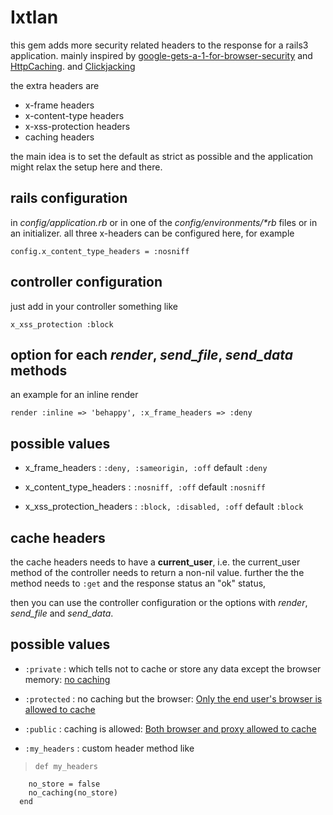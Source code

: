 # Ixtlan #

this gem adds more security related headers to the response for a rails3 application. mainly inspired by
[google-gets-a-1-for-browser-security](http://www.barracudalabs.com/wordpress/index.php/2011/07/21/)
and
[HttpCaching](http://code.google.com/p/doctype/wiki/ArticleHttpCaching).
and
[Clickjacking](http://www.owasp.org/index.php/Clickjacking)

the extra headers are

* x-frame headers
* x-content-type headers
* x-xss-protection headers
* caching headers

the main idea is to set the default as strict as possible and the application might relax the setup here and there.

## rails configuration ##

in _config/application.rb_ or in one of the _config/environments/*rb_ files or in an initializer. all three x-headers can be configured here, for example

    config.x_content_type_headers = :nosniff

## controller configuration ##

just add in your controller something like

    x_xss_protection :block
    
## option for each *render*, *send\_file*, *send\_data* methods

an example for an inline render

    render :inline => 'behappy', :x_frame_headers => :deny
    
## possible values ##

* x\_frame\_headers : `:deny, :sameorigin, :off` default `:deny`

* x\_content\_type\_headers : `:nosniff, :off` default `:nosniff`

* x\_xss\_protection\_headers : `:block, :disabled, :off` default `:block`

## cache headers

the cache headers needs to have a **current\_user**, i.e. the current\_user method of the controller needs to return a non-nil value. further the the method needs to `:get` and the response status an "ok" status,

then you can use the controller configuration or the options with *render*, *send\_file* and *send\_data*.

## possible values ##

* `:private` : which tells not to cache or store any data except the browser memory: [no caching](http://code.google.com/p/doctype/wiki/ArticleHttpCaching#No_caching)

* `:protected` : no caching but the browser: [Only the end user's browser is allowed to cache](http://code.google.com/p/doctype/wiki/ArticleHttpCaching#Only_the_end_user%27s_browser_is_allowed_to_cache)

* `:public` : caching is allowed: [Both browser and proxy allowed to cache](http://code.google.com/p/doctype/wiki/ArticleHttpCaching#Both_browser_and_proxy_allowed_to_cache)

* `:my_headers` : custom header method like 

>     def my_headers
        no_store = false
        no_caching(no_store)
      end
